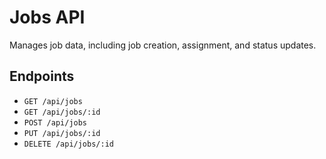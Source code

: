 # Jobs API

Manages job data, including job creation, assignment, and status updates.

## Endpoints

*   `GET /api/jobs`
*   `GET /api/jobs/:id`
*   `POST /api/jobs`
*   `PUT /api/jobs/:id`
*   `DELETE /api/jobs/:id`
